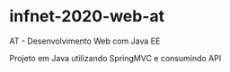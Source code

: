 # infnet-2020-web-at

AT - Desenvolvimento Web com Java EE

Projeto em Java utilizando SpringMVC e consumindo API

